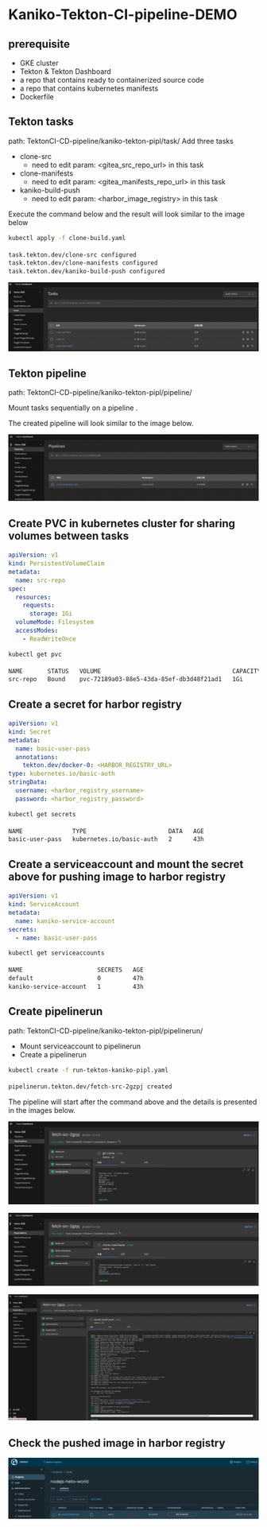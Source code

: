 # Kaniko-Tekton-CI-pipeline-DEMO

## prerequisite
- GKE cluster
- Tekton & Tekton Dashboard
- a repo that contains ready to containerized source code 
- a repo that contains kubernetes manifests
- Dockerfile

## Tekton tasks
path: TektonCI-CD-pipeline/kaniko-tekton-pipl/task/
Add three tasks
- clone-src
    - need to edit param: <gitea_src_repo_url> in this task 
- clone-manifests
    - need to edit param: <gitea_manifests_repo_url> in this task 
- kaniko-build-push
    - need to edit param: <harbor_image_registry> in this task 

Execute the command below and the result will look similar to the image below

```bash
kubectl apply -f clone-build.yaml 

task.tekton.dev/clone-src configured
task.tekton.dev/clone-manifests configured
task.tekton.dev/kaniko-build-push configured
```

![tekton-tasks](https://github.com/MollyH1391/TektonCI-CD-pipeline/blob/79a575283f8c303dd90558d3bdca1846dc6b019d/kaniko-tekton-pipl/GUI/task.png)

## Tekton pipeline
path: TektonCI-CD-pipeline/kaniko-tekton-pipl/pipeline/

Mount tasks sequentially on a pipeline .

The created pipeline will look similar to the image below.

![tekton-pipeline](https://github.com/MollyH1391/TektonCI-CD-pipeline/blob/aeba8e5bed5226866e61ad384b8b11dc33ec022c/kaniko-tekton-pipl/GUI/pipl.png)

## Create PVC in kubernetes cluster for sharing volumes between tasks
```yaml
apiVersion: v1
kind: PersistentVolumeClaim
metadata:
  name: src-repo
spec:
  resources:
    requests:
      storage: 1Gi
  volumeMode: Filesystem
  accessModes:
    - ReadWriteOnce
```

```bash
kubectl get pvc

NAME       STATUS   VOLUME                                     CAPACITY   ACCESS MODES   STORAGECLASS   AGE
src-repo   Bound    pvc-72189a03-88e5-43da-85ef-db3d48f21ad1   1Gi        RWO            standard       47h
```

## Create a secret for harbor registry
```yaml
apiVersion: v1
kind: Secret
metadata:
  name: basic-user-pass
  annotations:
    tekton.dev/docker-0: <HARBOR_REGISTRY_URL>
type: kubernetes.io/basic-auth
stringData:
  username: <harbor_registry_username>
  password: <harbor_registry_password>
```

```bash
kubectl get secrets

NAME              TYPE                       DATA   AGE
basic-user-pass   kubernetes.io/basic-auth   2      43h
```

## Create a serviceaccount and mount the secret above for pushing image to harbor registry
```yaml
apiVersion: v1
kind: ServiceAccount
metadata:
  name: kaniko-service-account
secrets:
  - name: basic-user-pass
```

```bash
kubectl get serviceaccounts

NAME                     SECRETS   AGE
default                  0         47h
kaniko-service-account   1         43h
```

## Create pipelinerun
path: TektonCI-CD-pipeline/kaniko-tekton-pipl/pipelinerun/

- Mount serviceaccount to pipelinerun
- Create a pipelinerun

```bash
kubectl create -f run-tekton-kaniko-pipl.yaml

pipelinerun.tekton.dev/fetch-src-2gzpj created
```

The pipeline will start after the command above and the details is presented in the images below.

![tekton-pipelinerun-first-step](https://github.com/MollyH1391/TektonCI-CD-pipeline/blob/aeba8e5bed5226866e61ad384b8b11dc33ec022c/kaniko-tekton-pipl/GUI/pipe01.png)

![tekton-pipelinerun-second-step](https://github.com/MollyH1391/TektonCI-CD-pipeline/blob/aeba8e5bed5226866e61ad384b8b11dc33ec022c/kaniko-tekton-pipl/GUI/pipl02.png)

![tekton-pipelinerun-thrid-step](https://github.com/MollyH1391/TektonCI-CD-pipeline/blob/aeba8e5bed5226866e61ad384b8b11dc33ec022c/kaniko-tekton-pipl/GUI/pipl03.png)


## Check the pushed image in harbor registry
![pushed-image-harbor-registry](https://github.com/MollyH1391/TektonCI-CD-pipeline/blob/f531e19e5f9ffbe3dfefbdea4acd04150c517497/kaniko-tekton-pipl/GUI/harbor.png)


